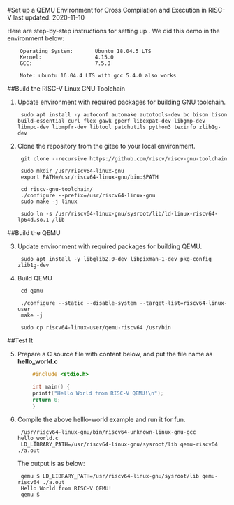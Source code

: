 #Set up a QEMU Environment for Cross Compilation and Execution in RISC-V
last updated: 2020-11-10


Here are step-by-step instructions for setting up . We did this demo in the environment below:

        Operating System:       Ubuntu 18.04.5 LTS
        Kernel:                 4.15.0
        GCC:                    7.5.0

        Note: ubuntu 16.04.4 LTS with gcc 5.4.0 also works

##Build the RISC-V Linux GNU Toolchain

1. Update environment with required packages for building GNU toolchain.

        sudo apt install -y autoconf automake autotools-dev bc bison bison build-essential curl flex gawk gperf libexpat-dev libgmp-dev libmpc-dev libmpfr-dev libtool patchutils python3 texinfo zlib1g-dev

2. Clone the repository from the gitee to your local environment.

        git clone --recursive https://github.com/riscv/riscv-gnu-toolchain

        sudo mkdir /usr/riscv64-linux-gnu
        export PATH=/usr/riscv64-linux-gnu/bin:$PATH

        cd riscv-gnu-toolchain/
        ./configure --prefix=/usr/riscv64-linux-gnu
        sudo make -j linux

        sudo ln -s /usr/riscv64-linux-gnu/sysroot/lib/ld-linux-riscv64-lp64d.so.1 /lib

##Build the QEMU

3. Update environment with required packages for building QEMU.

        sudo apt install -y libglib2.0-dev libpixman-1-dev pkg-config zlib1g-dev

4. Build QEMU

        cd qemu
        
        ./configure --static --disable-system --target-list=riscv64-linux-user
        make -j

        sudo cp riscv64-linux-user/qemu-riscv64 /usr/bin

##Test It

5. Prepare a C source file with content below, and put the file name as **hello_world.c**

```c
        #include <stdio.h>

        int main() {
        printf("Hello World from RISC-V QEMU!\n");
        return 0;
        }
```


6. Compile the above helllo-world example and run it for fun.

        /usr/riscv64-linux-gnu/bin/riscv64-unknown-linux-gnu-gcc hello_world.c
        LD_LIBRARY_PATH=/usr/riscv64-linux-gnu/sysroot/lib qemu-riscv64 ./a.out

    The output is as below:

        qemu $ LD_LIBRARY_PATH=/usr/riscv64-linux-gnu/sysroot/lib qemu-riscv64 ./a.out
        Hello World from RISC-V QEMU!
        qemu $
